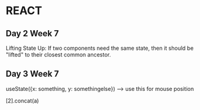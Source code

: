 # REACT

## Day 2 Week 7

Lifting State Up: If two components need the same state, then it should be "lifted" to their closest common ancestor.

## Day 3 Week 7
useState({x: something, y: somethingelse}) --> use this for mouse position

[2].concat(a)

